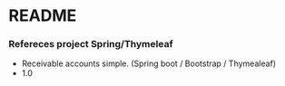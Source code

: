 # README #


### Refereces project Spring/Thymeleaf ###

* Receivable accounts simple. (Spring boot / Bootstrap / Thymealeaf)
* 1.0